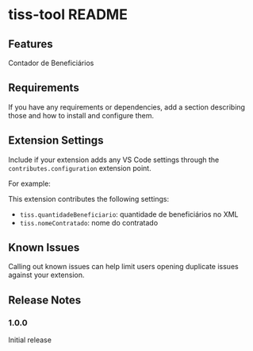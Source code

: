 # tiss-tool README

## Features

Contador de Beneficiários

## Requirements

If you have any requirements or dependencies, add a section describing those and how to install and configure them.

## Extension Settings

Include if your extension adds any VS Code settings through the `contributes.configuration` extension point.

For example:

This extension contributes the following settings:

* `tiss.quantidadeBeneficiario`: quantidade de beneficiários no XML
* `tiss.nomeContratado`: nome do contratado

## Known Issues

Calling out known issues can help limit users opening duplicate issues against your extension.

## Release Notes

### 1.0.0

Initial release